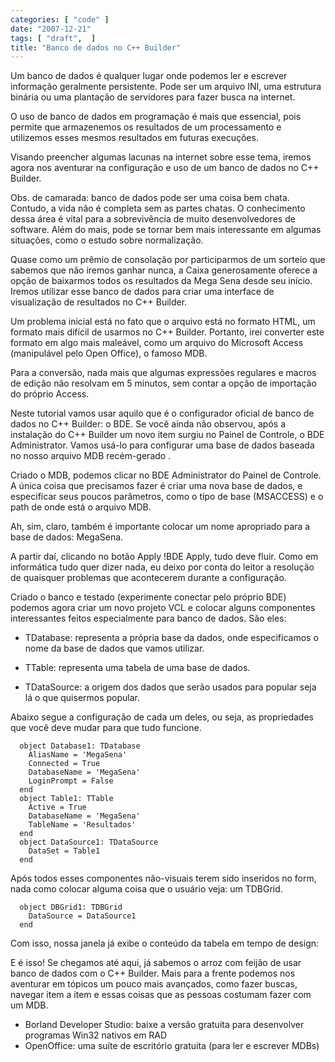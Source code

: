 ```yaml
---
categories: [ "code" ]
date: "2007-12-21"
tags: [ "draft",  ]
title: "Banco de dados no C++ Builder"
---
```


Um banco de dados é qualquer lugar onde podemos ler e escrever informação geralmente persistente. Pode ser um arquivo INI, uma estrutura binária ou uma plantação de servidores para fazer busca na internet.

O uso de banco de dados em programação é mais que essencial, pois permite que armazenemos os resultados de um processamento e utilizemos esses mesmos resultados em futuras execuções.

Visando preencher algumas lacunas na internet sobre esse tema, iremos agora nos aventurar na configuração e uso de um banco de dados no C++ Builder.

Obs. de camarada: banco de dados pode ser uma coisa bem chata. Contudo, a vida não é completa sem as partes chatas. O conhecimento dessa área é vital para a sobrevivência de muito desenvolvedores de software. Além do mais, pode se tornar bem mais interessante em algumas situações, como o estudo sobre normalização.


Quase como um prêmio de consolação por participarmos de um sorteio que sabemos que não iremos ganhar nunca, a Caixa generosamente oferece a opção de baixarmos todos os resultados da Mega Sena desde seu início. Iremos utilizar esse banco de dados para criar uma interface de visualização de resultados no C++ Builder.


Um problema inicial está no fato que o arquivo está no formato HTML, um formato mais difícil de usarmos no C++ Builder. Portanto, irei converter este formato em algo mais maleável, como um arquivo do Microsoft Access (manipulável pelo Open Office), o famoso MDB.

Para a conversão, nada mais que algumas expressões regulares e macros de edição não resolvam em 5 minutos, sem contar a opção de importação do próprio Access.


Neste tutorial vamos usar aquilo que é o configurador oficial de banco de dados no C++ Builder: o BDE. Se você ainda não observou, após a instalação do C++ Builder um novo item surgiu no Painel de Controle, o BDE Administrator. Vamos usá-lo para configurar uma base de dados baseada no nosso arquivo MDB recém-gerado .

Criado o MDB, podemos clicar no BDE Administrator do Painel de Controle. A única coisa que precisamos fazer é criar uma nova base de dados, e especificar seus poucos parâmetros, como o tipo de base (MSACCESS) e o path de onde está o arquivo MDB.


Ah, sim, claro, também é importante colocar um nome apropriado para a base de dados: MegaSena.

A partir daí, clicando no botão Apply !BDE Apply, tudo deve fluir. Como em informática tudo quer dizer nada, eu deixo por conta do leitor a resolução de quaisquer problemas que acontecerem durante a configuração.


Criado o banco e testado (experimente conectar pelo próprio BDE) podemos agora criar um novo projeto VCL e colocar alguns componentes interessantes feitos especialmente para banco de dados. São eles:

	
  * TDatabase: representa a própria base da dados, onde especificamos o nome da base de dados que vamos utilizar.

	
  * TTable: representa uma tabela de uma base de dados.

	
  * TDataSource: a origem dos dados que serão usados para popular seja lá o que quisermos popular.

Abaixo segue a configuração de cada um deles, ou seja, as propriedades que você deve mudar para que tudo funcione.

    
      object Database1: TDatabase
        AliasName = 'MegaSena'
        Connected = True
        DatabaseName = 'MegaSena'
        LoginPrompt = False
      end
      object Table1: TTable
        Active = True
        DatabaseName = 'MegaSena'
        TableName = 'Resultados'
      end
      object DataSource1: TDataSource
        DataSet = Table1
      end

Após todos esses componentes não-visuais terem sido inseridos no form, nada como colocar alguma coisa que o usuário veja: um TDBGrid.

    
      object DBGrid1: TDBGrid
        DataSource = DataSource1
      end

Com isso, nossa janela já exibe o conteúdo da tabela em tempo de design:


E é isso! Se chegamos até aqui, já sabemos o arroz com feijão de usar banco de dados com o C++ Builder. Mais para a frente podemos nos aventurar em tópicos um pouco mais avançados, como fazer buscas, navegar item a item e essas coisas que as pessoas costumam fazer com um MDB.


  * Borland Developer Studio: baixe a versão gratuita para desenvolver programas Win32 nativos em RAD
  * OpenOffice: uma suíte de escritório gratuita (para ler e escrever MDBs)


